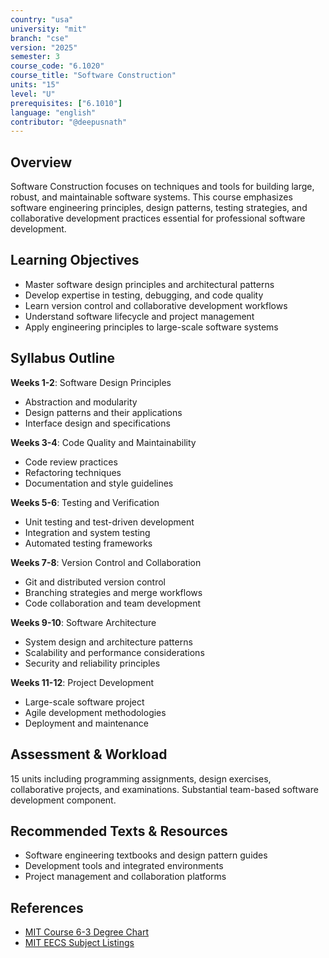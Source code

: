 ```yaml
---
country: "usa"
university: "mit"
branch: "cse"
version: "2025"
semester: 3
course_code: "6.1020"
course_title: "Software Construction"
units: "15"
level: "U"
prerequisites: ["6.1010"]
language: "english"
contributor: "@deepusnath"
---
```


## Overview

Software Construction focuses on techniques and tools for building large, robust, and maintainable software systems. This course emphasizes software engineering principles, design patterns, testing strategies, and collaborative development practices essential for professional software development.

## Learning Objectives

- Master software design principles and architectural patterns
- Develop expertise in testing, debugging, and code quality
- Learn version control and collaborative development workflows
- Understand software lifecycle and project management
- Apply engineering principles to large-scale software systems

## Syllabus Outline

**Weeks 1-2**: Software Design Principles
- Abstraction and modularity
- Design patterns and their applications
- Interface design and specifications

**Weeks 3-4**: Code Quality and Maintainability
- Code review practices
- Refactoring techniques
- Documentation and style guidelines

**Weeks 5-6**: Testing and Verification
- Unit testing and test-driven development
- Integration and system testing
- Automated testing frameworks

**Weeks 7-8**: Version Control and Collaboration
- Git and distributed version control
- Branching strategies and merge workflows
- Code collaboration and team development

**Weeks 9-10**: Software Architecture
- System design and architecture patterns
- Scalability and performance considerations
- Security and reliability principles

**Weeks 11-12**: Project Development
- Large-scale software project
- Agile development methodologies
- Deployment and maintenance

## Assessment & Workload

15 units including programming assignments, design exercises, collaborative projects, and examinations. Substantial team-based software development component.

## Recommended Texts & Resources

- Software engineering textbooks and design pattern guides
- Development tools and integrated environments
- Project management and collaboration platforms

## References

- [MIT Course 6-3 Degree Chart](https://catalog.mit.edu/degree-charts/computer-science-engineering-course-6-3/)
- [MIT EECS Subject Listings](https://catalog.mit.edu/subjects/6/)
